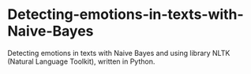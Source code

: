 # Detecting-emotions-in-texts-with-Naive-Bayes
Detecting emotions in texts with Naive Bayes and using library NLTK (Natural Language Toolkit), written in Python.
